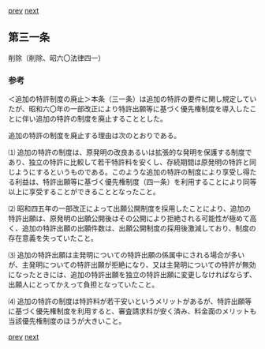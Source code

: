 [prev](/specific/markdowns/特許法/035_Mp-Ch_2-At_30.md)
[next](/specific/markdowns/特許法/037_Mp-Ch_2-At_32.md)
## 第三一条
削除（削除、昭六〇法律四一）


### 参考
＜追加の特許制度の廃止＞本条（三一条）は追加の特許の要件に関し規定していたが、昭和六〇年の一部改正により特許出願等に基づく優先権制度を導入したことに伴い追加の特許の制度を廃止することとした。

追加の特許の制度を廃止する理由は次のとおりである。

⑴ 追加の特許の制度は、原発明の改良あるいは拡張的な発明を保護する制度であり、独立の特許に比較して若干特許料を安くし、存続期間は原発明の特許と同じようにするというものである。このような追加の特許の制度により享受し得たる利益は、特許出願等に基づく優先権制度（四一条）を利用することにより同等以上に享受することができることとなったこと。

⑵ 昭和四五年の一部改正によって出願公開制度を採用したことにより、追加の特許出願は、原発明の出願公開後はその公開により拒絶される可能性が極めて高く、追加の特許出願の出願件数は、出願公開制度の採用後激減しており、制度の存在意義を失っていたこと。

⑶ 追加の特許出願は主発明についての特許出願の係属中にされる場合が多いが、主発明についての特許出願が拒絶になり、又は主発明についての特許が無効になったときには、追加の特許出願を独立の特許出願に変更しなければならず、出願人にとってかえって負担となっていたこと。

⑷ 追加の特許の制度は特許料が若干安いというメリットがあるが、特許出願等に基づく優先権制度を利用すると、審査請求料が安く済み、料金面のメリットも当該優先権制度のほうが大きいこと。


[prev](/specific/markdowns/特許法/035_Mp-Ch_2-At_30.md)
[next](/specific/markdowns/特許法/037_Mp-Ch_2-At_32.md)